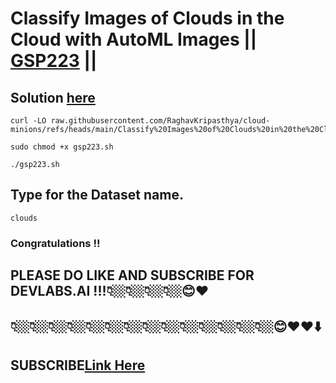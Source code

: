 # Classify Images of Clouds in the Cloud with AutoML Images || [GSP223](https://www.cloudskillsboost.google/focuses/8406?parent=catalog) ||

## Solution [here](https://youtu.be/44u13WvAri0)


```
curl -LO raw.githubusercontent.com/RaghavKripasthya/cloud-minions/refs/heads/main/Classify%20Images%20of%20Clouds%20in%20the%20Cloud%20with%20AutoML%20Images/gsp223.sh

sudo chmod +x gsp223.sh

./gsp223.sh
```
## Type for the Dataset name.
```
clouds
```

### Congratulations !!
## PLEASE DO LIKE AND SUBSCRIBE FOR DEVLABS.AI !!!👇🏼👇🏼👇🏼👇🏼😊❤️
##  👇🏼👇🏼👇🏼👇🏼👇🏼👇🏼👇🏼👇🏼👇🏼👇🏼👇🏼👇🏼👇🏼👇🏼😊❤️❤️⬇️
## SUBSCRIBE[Link Here](https://www.youtube.com/channel/UCVFPYmP2CZvVmICxw7YHT8A)
